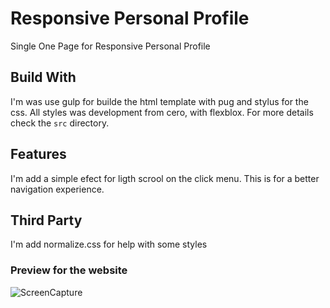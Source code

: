 # Responsive Personal Profile

Single One Page for Responsive Personal Profile

## Build With

I'm was use gulp for builde the html template with pug and stylus for the css. All styles was development from cero, with flexblox. For more details check the `src` directory.

## Features

I'm add a simple efect for ligth scrool on the click menu. This is for a better navigation experience.

## Third Party

I'm add normalize.css for help with some styles

### Preview for the website

![ScreenCapture](https://drive.google.com/uc?export=view&id=14N8jup9QbpXse1PuPgVdKKp_fs7DYaNK)
